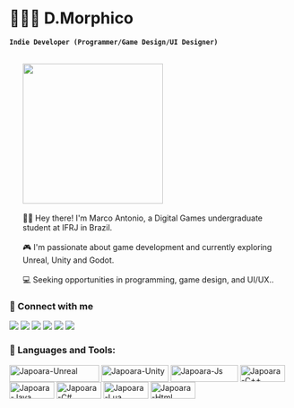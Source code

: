 # 🧑🏿‍💻 D.Morphico 
**`Indie Developer (Programmer/Game Design/UI Designer)`**<br><br>
<ul>
  <il><img align ='center 'height="250em" src="https://github-readme-stats.vercel.app/api?username=DMorphico&show_icons=true&theme=radical"/></il><br><br>
  <il>👨‍🎓 Hey there! I'm Marco Antonio, a Digital Games undergraduate student at IFRJ in Brazil.</il><br><br>
  <il>🎮 I'm passionate about game development and currently exploring Unreal, Unity and Godot.</il><br><br>
  <il>💻 Seeking opportunities in programming, game design, and UI/UX..</il>
  <il></il>
</ul>

### 👥 Connect with me
  <a href="https://www.instagram.com/swgames13" target="_blank"><img src="https://img.shields.io/badge/-Instagram-%23E4405F?style=for-the-badge&logo=instagram&logoColor=white" target="_blank"></a>
  <a href="https://discord.gg/bj8QNxYB" target="_blank"><img src="https://img.shields.io/badge/Discord-7289DA?style=for-the-badge&logo=discord&logoColor=white" target="_blank"></a> 
  <a href = "mailto:mafcjunior@outlook.com"><img src="https://img.shields.io/badge/-Gmail-%23333?style=for-the-badge&logo=gmail&logoColor=white" target="_blank"></a>
 	<a href="https://www.twitch.tv/dev_maromba" target="_blank"><img src="https://img.shields.io/badge/Twitch-9146FF?style=for-the-badge&logo=twitch&logoColor=white" target="_blank"></a>
  <a href="https://www.youtube.com/channel/UCtDlXJPe2K9yTKbGoiS6vfg" target="_blank"><img src="https://img.shields.io/badge/YouTube-FF0000?style=for-the-badge&logo=youtube&logoColor=white" target="_blank"></a>
  <a href="https://www.linkedin.com/in/marco-antonio-8188551ba/" target="_blank"><img src="https://img.shields.io/badge/-LinkedIn-%230077B5?style=for-the-badge&logo=linkedin&logoColor=white" target="_blank"></a> 

### 🧰 Languages and Tools: 
<div style="display: inline_block">
  <img align="center" alt="Japoara-Unreal" height="30" width="160" src="https://img.shields.io/badge/unrealengine-%23313131.svg?style=for-the-badge&logo=unrealengine&logoColor=white">
  <img align="center" alt="Japoara-Unity" height="30" width="120" src="https://img.shields.io/badge/unity-%23000000.svg?style=for-the-badge&logo=unity&logoColor=white">
  <img align="center" alt="Japoara-Js" height="30" width="120" src="https://img.shields.io/badge/javascript-%23323330.svg?style=for-the-badge&logo=javascript&logoColor=%23F7DF1E"> 
  <img align="center" alt="Japoara-C++" height="30" width="80" src="https://img.shields.io/badge/c++-%2300599C.svg?style=for-the-badge&logo=c%2B%2B&logoColor=white">
  <img align="center" alt="Japoara-Java" height="30" width="80" src="https://img.shields.io/badge/java-%23ED8B00.svg?style=for-the-badge&logo=openjdk&logoColor=white">
  <img align="center" alt="Japoara-C#" height="30" width="80" src="https://img.shields.io/badge/c%23-%23239120.svg?style=for-the-badge&logo=csharp&logoColor=white">
  <img align="center" alt="Japoara-Lua" height="30" width="80" src="https://img.shields.io/badge/lua-%232C2D72.svg?style=for-the-badge&logo=lua&logoColor=white">
  <img align="center" alt="Japoara-Html" height="30" width="80" src="https://img.shields.io/badge/html5-%23E34F26.svg?style=for-the-badge&logo=html5&logoColor=white">
</div>
